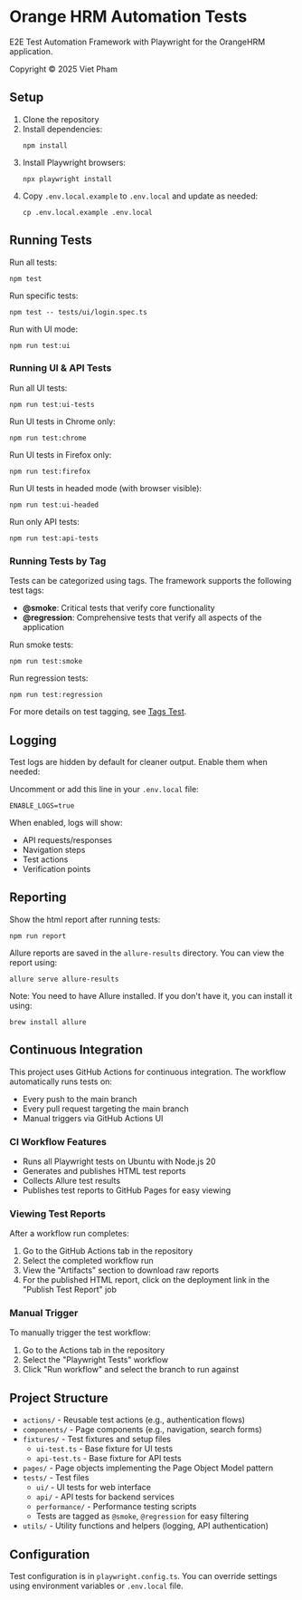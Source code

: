 # Orange HRM Automation Tests

E2E Test Automation Framework with Playwright for the OrangeHRM application.

Copyright © 2025 Viet Pham

## Setup

1. Clone the repository
2. Install dependencies:
   ```
   npm install
   ```
3. Install Playwright browsers:
   ```
   npx playwright install
   ```
4. Copy `.env.local.example` to `.env.local` and update as needed:
   ```
   cp .env.local.example .env.local
   ```

## Running Tests

Run all tests:
```
npm test
```

Run specific tests:
```
npm test -- tests/ui/login.spec.ts
```

Run with UI mode:
```
npm run test:ui
```

### Running UI & API Tests

Run all UI tests:
```
npm run test:ui-tests
```

Run UI tests in Chrome only:
```
npm run test:chrome
```

Run UI tests in Firefox only:
```
npm run test:firefox
```

Run UI tests in headed mode (with browser visible):
```
npm run test:ui-headed
```

Run only API tests:
```
npm run test:api-tests
```


### Running Tests by Tag

Tests can be categorized using tags. The framework supports the following test tags:

- **@smoke**: Critical tests that verify core functionality
- **@regression**: Comprehensive tests that verify all aspects of the application

Run smoke tests:
```
npm run test:smoke
```

Run regression tests:
```
npm run test:regression
```


For more details on test tagging, see [Tags Test](https://playwright.dev/docs/test-annotations#tag-tests).

## Logging

Test logs are hidden by default for cleaner output. Enable them when needed:

Uncomment or add this line in your `.env.local` file:
```
ENABLE_LOGS=true
```

When enabled, logs will show:
- API requests/responses
- Navigation steps
- Test actions
- Verification points

## Reporting

Show the html report after running tests:
```
npm run report
```

Allure reports are saved in the `allure-results` directory. You can view the report using:
```
allure serve allure-results
```
Note: You need to have Allure installed. If you don't have it, you can install it using:
```
brew install allure
```

## Continuous Integration

This project uses GitHub Actions for continuous integration. The workflow automatically runs tests on:
- Every push to the main branch
- Every pull request targeting the main branch
- Manual triggers via GitHub Actions UI

### CI Workflow Features

- Runs all Playwright tests on Ubuntu with Node.js 20
- Generates and publishes HTML test reports
- Collects Allure test results
- Publishes test reports to GitHub Pages for easy viewing

### Viewing Test Reports

After a workflow run completes:
1. Go to the GitHub Actions tab in the repository
2. Select the completed workflow run
3. View the "Artifacts" section to download raw reports
4. For the published HTML report, click on the deployment link in the "Publish Test Report" job

### Manual Trigger

To manually trigger the test workflow:
1. Go to the Actions tab in the repository
2. Select the "Playwright Tests" workflow
3. Click "Run workflow" and select the branch to run against


## Project Structure

- `actions/` - Reusable test actions (e.g., authentication flows)
- `components/` - Page components (e.g., navigation, search forms)
- `fixtures/` - Test fixtures and setup files
  - `ui-test.ts` - Base fixture for UI tests
  - `api-test.ts` - Base fixture for API tests
- `pages/` - Page objects implementing the Page Object Model pattern
- `tests/` - Test files
  - `ui/` - UI tests for web interface
  - `api/` - API tests for backend services
  - `performance/` - Performance testing scripts
  - Tests are tagged as `@smoke`, `@regression` for easy filtering
- `utils/` - Utility functions and helpers (logging, API authentication)

## Configuration

Test configuration is in `playwright.config.ts`. You can override settings using environment variables or `.env.local` file.